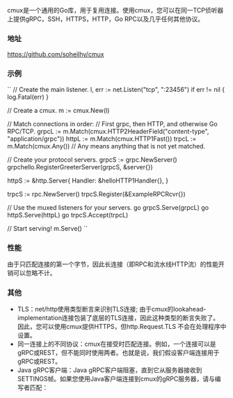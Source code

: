 cmux是一个通用的Go库，用于复用连接。使用cmux，您可以在同一TCP侦听器上提供gRPC，SSH，HTTPS，HTTP，Go RPC以及几乎任何其他协议。
### 地址
https://github.com/soheilhy/cmux

### 示例
``
// Create the main listener.
l, err := net.Listen("tcp", ":23456")
if err != nil {
	log.Fatal(err)
}

// Create a cmux.
m := cmux.New(l)

// Match connections in order:
// First grpc, then HTTP, and otherwise Go RPC/TCP.
grpcL := m.Match(cmux.HTTP2HeaderField("content-type", "application/grpc"))
httpL := m.Match(cmux.HTTP1Fast())
trpcL := m.Match(cmux.Any()) // Any means anything that is not yet matched.

// Create your protocol servers.
grpcS := grpc.NewServer()
grpchello.RegisterGreeterServer(grpcS, &server{})

httpS := &http.Server{
	Handler: &helloHTTP1Handler{},
}

trpcS := rpc.NewServer()
trpcS.Register(&ExampleRPCRcvr{})

// Use the muxed listeners for your servers.
go grpcS.Serve(grpcL)
go httpS.Serve(httpL)
go trpcS.Accept(trpcL)

// Start serving!
m.Serve()
``


### 性能
由于只匹配连接的第一个字节，因此长连接（即RPC和流水线HTTP流）的性能开销可以忽略不计。

### 其他
* TLS：net/http使用类型断言来识别TLS连接; 由于cmux的lookahead-implementation连接包装了底层的TLS连接，因此这种类型的断言失败了。
因此，您可以使用cmux提供HTTPS，但http.Request.TLS 不会在处理程序中设置。
* 同一连接上的不同协议：cmux在接受时匹配连接。例如，一个连接可以是gRPC或REST，但不能同时使用两者。也就是说，我们假设客户端连接用于gRPC或REST。
* Java gRPC客户端：Java gRPC客户端阻塞，直到它从服务器接收到SETTINGS帧。如果您使用Java客户端连接到cmux的gRPC服务器，请与编写者匹配：
